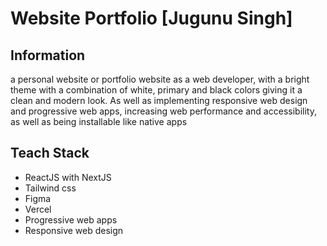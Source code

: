 # Website Portfolio [Jugunu Singh]
## Information
a personal website or portfolio website as a web developer, with a bright theme with a combination of white, primary and black colors giving it a clean and modern look. As well as implementing responsive web design and progressive web apps, increasing web performance and accessibility, as well as being installable like native apps

## Teach Stack
- ReactJS with NextJS
- Tailwind css
- Figma
- Vercel
- Progressive web apps
- Responsive web design
